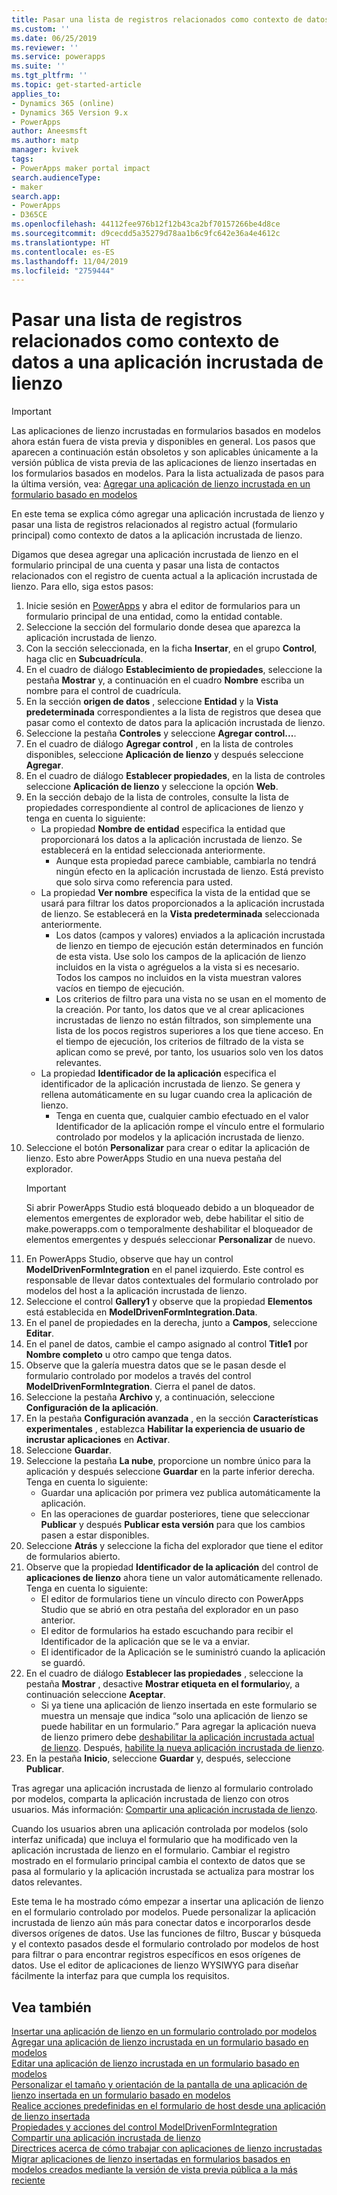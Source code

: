 ```yaml
---
title: Pasar una lista de registros relacionados como contexto de datos con una aplicación incrustada de lienzo | MicrosoftDocs
ms.custom: ''
ms.date: 06/25/2019
ms.reviewer: ''
ms.service: powerapps
ms.suite: ''
ms.tgt_pltfrm: ''
ms.topic: get-started-article
applies_to:
- Dynamics 365 (online)
- Dynamics 365 Version 9.x
- PowerApps
author: Aneesmsft
ms.author: matp
manager: kvivek
tags:
- PowerApps maker portal impact
search.audienceType:
- maker
search.app:
- PowerApps
- D365CE
ms.openlocfilehash: 44112fee976b12f12b43ca2bf70157266be4d8ce
ms.sourcegitcommit: d9cecdd5a35279d78aa1b6c9fc642e36a4e4612c
ms.translationtype: HT
ms.contentlocale: es-ES
ms.lasthandoff: 11/04/2019
ms.locfileid: "2759444"
---
```

# <a name="pass-a-list-of-related-records-as-data-context-to-an-embedded-canvas-app"></a>Pasar una lista de registros relacionados como contexto de datos a una aplicación incrustada de lienzo
> [!IMPORTANT]
> Las aplicaciones de lienzo incrustadas en formularios basados en modelos ahora están fuera de vista previa y disponibles en general. Los pasos que aparecen a continuación están obsoletos y son aplicables únicamente a la versión pública de vista previa de las aplicaciones de lienzo insertadas en los formularios basados en modelos.
> Para la lista actualizada de pasos para la última versión, vea: [Agregar una aplicación de lienzo incrustada en un formulario basado en modelos](embedded-canvas-app-add-classic-designer.md)

En este tema se explica cómo agregar una aplicación incrustada de lienzo y pasar una lista de registros relacionados al registro actual (formulario principal) como contexto de datos a la aplicación incrustada de lienzo.

Digamos que desea agregar una aplicación incrustada de lienzo en el formulario principal de una cuenta y pasar una lista de contactos relacionados con el registro de cuenta actual a la aplicación incrustada de lienzo. Para ello, siga estos pasos:

1.  Inicie sesión en [PowerApps](https://make.powerapps.com/?utm_source=padocs&utm_medium=linkinadoc&utm_campaign=referralsfromdoc) y abra el editor de formularios para un formulario principal de una entidad, como la entidad contable.
2.  Seleccione la sección del formulario donde desea que aparezca la aplicación incrustada de lienzo.
3.  Con la sección seleccionada, en la ficha **Insertar**, en el grupo **Control**, haga clic en **Subcuadrícula**.
4.  En el cuadro de diálogo **Establecimiento de propiedades**, seleccione la pestaña **Mostrar** y, a continuación en el cuadro **Nombre** escriba un nombre para el control de cuadrícula.
5.  En la sección **origen de datos** , seleccione **Entidad** y la **Vista predeterminada** correspondientes a la lista de registros que desea que pasar como el contexto de datos para la aplicación incrustada de lienzo.
6. Seleccione la pestaña **Controles** y seleccione **Agregar control...**.
7. En el cuadro de diálogo **Agregar control** , en la lista de controles disponibles, seleccione **Aplicación de lienzo** y después seleccione **Agregar**.
8. En el cuadro de diálogo **Establecer propiedades**, en la lista de controles seleccione **Aplicación de lienzo** y seleccione la opción **Web**.
9. En la sección debajo de la lista de controles, consulte la lista de propiedades correspondiente al control de aplicaciones de lienzo y tenga en cuenta lo siguiente:
     - La propiedad **Nombre de entidad** especifica la entidad que proporcionará los datos a la aplicación incrustada de lienzo. Se establecerá en la entidad seleccionada anteriormente.
         -  Aunque esta propiedad parece cambiable, cambiarla no tendrá ningún efecto en la aplicación incrustada de lienzo. Está previsto que solo sirva como referencia para usted.
     -  La propiedad **Ver nombre** especifica la vista de la entidad que se usará para filtrar los datos proporcionados a la aplicación incrustada de lienzo. Se establecerá en la **Vista predeterminada** seleccionada anteriormente.
         -  Los datos (campos y valores) enviados a la aplicación incrustada de lienzo en tiempo de ejecución están determinados en función de esta vista. Use solo los campos de la aplicación de lienzo incluidos en la vista o agréguelos a la vista si es necesario. Todos los campos no incluidos en la vista muestran valores vacíos en tiempo de ejecución.
         -  Los criterios de filtro para una vista no se usan en el momento de la creación. Por tanto, los datos que ve al crear aplicaciones incrustadas de lienzo no están filtrados, son simplemente una lista de los pocos registros superiores a los que tiene acceso. En el tiempo de ejecución, los criterios de filtrado de la vista se aplican como se prevé, por tanto, los usuarios solo ven los datos relevantes.
     -  La propiedad **Identificador de la aplicación** especifica el identificador de la aplicación incrustada de lienzo. Se genera y rellena automáticamente en su lugar cuando crea la aplicación de lienzo.
         -  Tenga en cuenta que, cualquier cambio efectuado en el valor Identificador de la aplicación rompe el vínculo entre el formulario controlado por modelos y la aplicación incrustada de lienzo.
10. Seleccione el botón **Personalizar** para crear o editar la aplicación de lienzo. Esto abre PowerApps Studio en una nueva pestaña del explorador.
     > [!IMPORTANT]
     > Si abrir PowerApps Studio está bloqueado debido a un bloqueador de elementos emergentes de explorador web, debe habilitar el sitio de make.powerapps.com o temporalmente deshabilitar el bloqueador de elementos emergentes y después seleccionar **Personalizar** de nuevo. 
11. En PowerApps Studio, observe que hay un control **ModelDrivenFormIntegration** en el panel izquierdo. Este control es responsable de llevar datos contextuales del formulario controlado por modelos del host a la aplicación incrustada de lienzo. 
12. Seleccione el control **Gallery1** y observe que la propiedad **Elementos** está establecida en **ModelDrivenFormIntegration.Data**.
13. En el panel de propiedades en la derecha, junto a **Campos**, seleccione **Editar**.
14. En el panel de datos, cambie el campo asignado al control **Title1** por **Nombre completo** u otro campo que tenga datos.
15. Observe que la galería muestra datos que se le pasan desde el formulario controlado por modelos a través del control **ModelDrivenFormIntegration**. Cierra el panel de datos.
16. Seleccione la pestaña **Archivo** y, a continuación, seleccione **Configuración de la aplicación**.
17. En la pestaña **Configuración avanzada** , en la sección **Características experimentales** , establezca **Habilitar la experiencia de usuario de incrustar aplicaciones** en **Activar**.
18. Seleccione **Guardar**. 
19. Seleccione la pestaña **La nube**, proporcione un nombre único para la aplicación y después seleccione **Guardar** en la parte inferior derecha. Tenga en cuenta lo siguiente: 
    -  Guardar una aplicación por primera vez publica automáticamente la aplicación. 
      -  En las operaciones de guardar posteriores, tiene que seleccionar **Publicar** y después **Publicar esta versión** para que los cambios pasen a estar disponibles.
20. Seleccione **Atrás** y seleccione la ficha del explorador que tiene el editor de formularios abierto. 
21. Observe que la propiedad **Identificador de la aplicación** del control de **aplicaciones de lienzo** ahora tiene un valor automáticamente rellenado. Tenga en cuenta lo siguiente: 
     -  El editor de formularios tiene un vínculo directo con PowerApps Studio que se abrió en otra pestaña del explorador en un paso anterior.
     -  El editor de formularios ha estado escuchando para recibir el Identificador de la aplicación que se le va a enviar.
     -  El identificador de la Aplicación se le suministró cuando la aplicación se guardó.
22. En el cuadro de diálogo **Establecer las propiedades** , seleccione la pestaña **Mostrar** , desactive **Mostrar etiqueta en el formulario**y, a continuación seleccione **Aceptar**.
     - Si ya tiene una aplicación de lienzo insertada en este formulario se muestra un mensaje que indica “solo una aplicación de lienzo se puede habilitar en un formulario.” Para agregar la aplicación nueva de lienzo primero debe [deshabilitar la aplicación incrustada actual de lienzo](embedded-canvas-app-guidelines.md#disable-an-embedded-canvas-app). Después, [habilite la nueva aplicación incrustada de lienzo](embedded-canvas-app-guidelines.md#enable-an-embedded-canvas-app).
23. En la pestaña **Inicio**, seleccione **Guardar** y, después, seleccione **Publicar**.

Tras agregar una aplicación incrustada de lienzo al formulario controlado por modelos, comparta la aplicación incrustada de lienzo con otros usuarios. Más información: [Compartir una aplicación incrustada de lienzo](share-embedded-canvas-app.md).

Cuando los usuarios abren una aplicación controlada por modelos (solo interfaz unificada) que incluya el formulario que ha modificado ven la aplicación incrustada de lienzo en el formulario. Cambiar el registro mostrado en el formulario principal cambia el contexto de datos que se pasa al formulario y la aplicación incrustada se actualiza para mostrar los datos relevantes.

Este tema le ha mostrado cómo empezar a insertar una aplicación de lienzo en el formulario controlado por modelos. Puede personalizar la aplicación incrustada de lienzo aún más para conectar datos e incorporarlos desde diversos orígenes de datos. Use las funciones de filtro, Buscar y búsqueda y el contexto pasados desde el formulario controlado por modelos de host para filtrar o para encontrar registros específicos en esos orígenes de datos. Use el editor de aplicaciones de lienzo WYSIWYG para diseñar fácilmente la interfaz para que cumpla los requisitos.

## <a name="see-also"></a>Vea también
[Insertar una aplicación de lienzo en un formulario controlado por modelos](embed-canvas-app-in-form.md) <br />
[Agregar una aplicación de lienzo incrustada en un formulario basado en modelos](embedded-canvas-app-add-classic-designer.md) <br />
[Editar una aplicación de lienzo incrustada en un formulario basado en modelos](embedded-canvas-app-edit-classic-designer.md) <br />
[Personalizar el tamaño y orientación de la pantalla de una aplicación de lienzo insertada en un formulario basado en modelos](embedded-canvas-app-customize-screen.md) <br />
[Realice acciones predefinidas en el formulario de host desde una aplicación de lienzo insertada](embedded-canvas-app-actions.md) <br />
[Propiedades y acciones del control ModelDrivenFormIntegration](embedded-canvas-app-properties-actions.md) <br />
[Compartir una aplicación incrustada de lienzo](share-embedded-canvas-app.md) <br />
[Directrices acerca de cómo trabajar con aplicaciones de lienzo incrustadas](embedded-canvas-app-guidelines.md) <br />
[Migrar aplicaciones de lienzo insertadas en formularios basados en modelos creados mediante la versión de vista previa pública a la más reciente](embedded-canvas-app-migrate-from-preview.md) <br />
